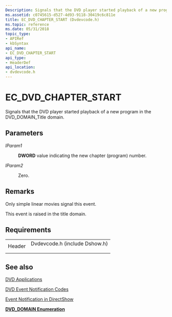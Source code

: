 ```yaml
---
Description: Signals that the DVD player started playback of a new program in the DVD\_DOMAIN\_Title domain.
ms.assetid: c0745615-d527-4d93-9118-30419c6c811e
title: EC_DVD_CHAPTER_START (Dvdevcode.h)
ms.topic: reference
ms.date: 05/31/2018
topic_type: 
- APIRef
- kbSyntax
api_name: 
- EC_DVD_CHAPTER_START
api_type: 
- HeaderDef
api_location: 
- dvdevcode.h
---
```


# EC\_DVD\_CHAPTER\_START

Signals that the DVD player started playback of a new program in the DVD\_DOMAIN\_Title domain.

## Parameters

<dl> <dt>

<span id="lParam1"></span><span id="lparam1"></span><span id="LPARAM1"></span>*lParam1*
</dt> <dd>

**DWORD** value indicating the new chapter (program) number.

</dd> <dt>

<span id="lParam2"></span><span id="lparam2"></span><span id="LPARAM2"></span>*lParam2*
</dt> <dd>

Zero.

</dd> </dl>

## Remarks

Only simple linear movies signal this event.

This event is raised in the title domain.

## Requirements



|                   |                                                                                                          |
|-------------------|----------------------------------------------------------------------------------------------------------|
| Header<br/> | <dl> <dt>Dvdevcode.h (include Dshow.h)</dt> </dl> |



## See also

<dl> <dt>

[DVD Applications](dvd-applications.md)
</dt> <dt>

[DVD Event Notification Codes](dvd-notification-codes.md)
</dt> <dt>

[Event Notification in DirectShow](event-notification-in-directshow.md)
</dt> <dt>

[**DVD\_DOMAIN Enumeration**](/windows/win32/api/strmif/ne-strmif-dvd_domain)
</dt> </dl>

 

 




